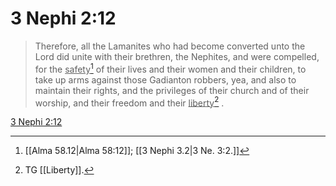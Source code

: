 # 3 Nephi 2:12

> Therefore, all the Lamanites who had become converted unto the Lord did unite with their brethren, the Nephites, and were compelled, for the <u>safety</u>[^a] of their lives and their women and their children, to take up arms against those Gadianton robbers, yea, and also to maintain their rights, and the privileges of their church and of their worship, and their freedom and their <u>liberty</u>[^b] .

[3 Nephi 2:12](https://www.churchofjesuschrist.org/study/scriptures/bofm/3-ne/2?lang=eng&id=p12#p12)


[^a]: [[Alma 58.12|Alma 58:12]]; [[3 Nephi 3.2|3 Ne. 3:2.]]
[^b]: TG [[Liberty]].

